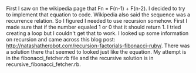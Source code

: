 First I saw on the wikipedia page that Fn = F(n-1) + F(n-2).  I decided to try to implement that equation to code.  Wikipedia also said the sequence was a recurrence relation. So I figured I needed to use recursion somehow.  First I made sure that if the number equaled 1 or 0 that it should return 1.  I tried creating a loop but I couldn't get that to work.  I looked up some information on recursion and came across this blog post: http://natashatherobot.com/recursion-factorials-fibonacci-ruby/.  There was a solution there that seemed to looked just like the equation.  My attempt is in the fibonacci_fetcher.rb file and the recursive solution is in recursive_fibonacci_fetcher.rb.
